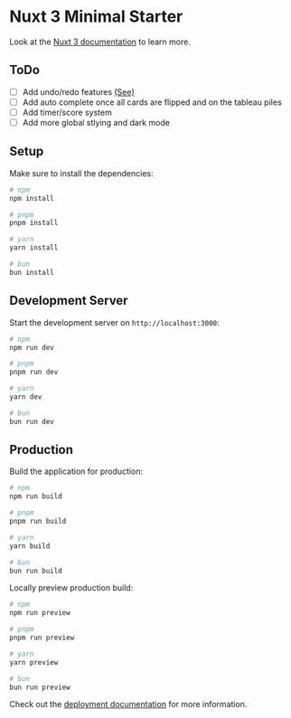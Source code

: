 # Nuxt 3 Minimal Starter

Look at the [Nuxt 3 documentation](https://nuxt.com/docs/getting-started/introduction) to learn more.

## ToDo

- [ ] Add undo/redo features [(See)](https://vueuse.org/core/useRefHistory/#userefhistory)
- [ ] Add auto complete once all cards are flipped and on the tableau piles
- [ ] Add timer/score system
- [ ] Add more global stlying and dark mode

## Setup

Make sure to install the dependencies:

```bash
# npm
npm install

# pnpm
pnpm install

# yarn
yarn install

# bun
bun install
```

## Development Server

Start the development server on `http://localhost:3000`:

```bash
# npm
npm run dev

# pnpm
pnpm run dev

# yarn
yarn dev

# bun
bun run dev
```

## Production

Build the application for production:

```bash
# npm
npm run build

# pnpm
pnpm run build

# yarn
yarn build

# bun
bun run build
```

Locally preview production build:

```bash
# npm
npm run preview

# pnpm
pnpm run preview

# yarn
yarn preview

# bun
bun run preview
```

Check out the [deployment documentation](https://nuxt.com/docs/getting-started/deployment) for more information.
